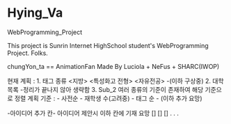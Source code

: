# Hying_Va
 WebProgramming_Project

 This project is Sunrin Internet HighSchool student's WebProgramming Project. Folks.

 chungYon_ta == AnimationFan
 Made By Luciola + NeFus + SHARC(IWOP)

 현재 계획 :
    1. 태그 종류
        <지방>
        <특성화고 전형>
        <자유전공>
        -(이하 구상중)
    2. 대학 목록
        -정리가 끝나지 않아 생략함
    3. Sub_2
        여러 종류의 기준이 존재하여 해당 기준으로 정렬 계획
        기준 :
            - 사전순
            - 재학생 수(고려중)
            - 태그 순
            - (이하 추가 요망)

-아이디어 추가 칸-
    아이디어 제안시 이하 칸에 기재 요망
[]
[]
[]
.
.
.